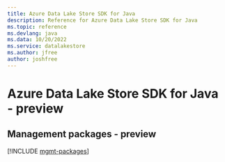 ```yaml
---
title: Azure Data Lake Store SDK for Java
description: Reference for Azure Data Lake Store SDK for Java
ms.topic: reference
ms.devlang: java
ms.data: 10/20/2022
ms.service: datalakestore
ms.author: jfree
author: joshfree
---
```

# Azure Data Lake Store SDK for Java - preview

## Management packages - preview
[!INCLUDE [mgmt-packages](data-lake-store-mgmt-index.md)]